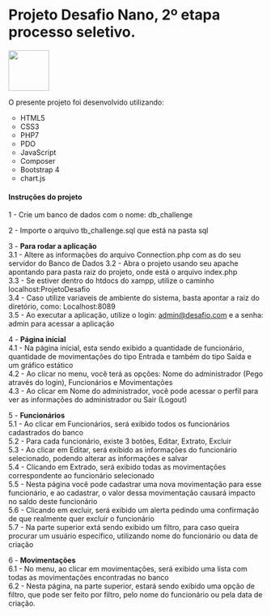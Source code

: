 # Projeto Desafio Nano, 2º etapa processo seletivo.

<img src="https://upload.wikimedia.org/wikipedia/commons/d/db/Challenge_Logo.png" width="80px"/>

O presente projeto foi desenvolvido utilizando: 

<ul type="circle">
  <li>HTML5</li> 
  <li>CSS3</li>
  <li>PHP7</li>
  <li>PDO</li>
  <li>JavaScript</li>
  <li>Composer</li>
  <li>Bootstrap 4</li>
  <li>chart.js</li>
</ul>


<h4>Instruções do projeto</h4

1 - Crie um banco de dados com o nome: db_challenge<br>

2 - Importe o arquivo tb_challenge.sql que está na pasta sql<br>

3 - <b>Para rodar a aplicação</b><br>
3.1 - Altere as informações do arquivo Connection.php com as do seu servidor do Banco de Dados
3.2 - Abra o projeto usando seu apache apontando para pasta raiz do projeto, onde está o arquivo index.php<br>
3.3 - Se estiver dentro do htdocs do xampp, utilize o caminho localhost:ProjetoDesafio<br>
3.4 - Caso utilize variaveis de ambiente do sistema, basta apontar a raiz do diretório, como: Localhost:8089<br>
3.5 - Ao executar a aplicação, utilize o login: admin@desafio.com e a senha: admin para acessar a aplicação<br>

4 - <b>Página inícial</b><br>
4.1 - Na página inícial, esta sendo exibido a quantidade de funcionário, quantidade de movimentações do tipo Entrada e também do tipo Saída e um gráfico estático<br>
4.2 - Ao clicar no menu, você terá as opções: Nome do administrador (Pego através do login), Funcionários e Movimentações<br>
4.3 - Ao clicar em Nome do administrador, você pode acessar o perfil para ver as informações do administrador ou Sair (Logout)<br>

5 - <b>Funcionários</b><br>
5.1 - Ao clicar em Funcionários, será exibido todos os funcionários cadastrados do banco<br>
5.2 - Para cada funcionário, existe 3 botões, Editar, Extrato, Excluir<br>
5.3 - Ao clicar em Editar, será exibido as informações do funcionário selecionado, podendo alterar as informações e salvar<br>
5.4 - Clicando em Extrado, será exibido todas as movimentações correspondente ao funcionário selecionado<br>
5.5 - Nesta página você pode cadastrar uma nova movimentação para esse funcionário, e ao cadastrar, o valor dessa movimentação causará impacto no saldo deste funcionário<br>
5.6 - Clicando em excluir, será exibido um alerta pedindo uma confirmação de que realmente quer excluir o funcionário<br>
5.7 - Na parte superior extá sendo exibido um filtro, para caso queira procurar um usuário específico, utilizando nome do funcionário ou data de criação<br>

6 - <b>Movimentações</b><br>
6.1 - No menu, ao clicar em movimentações, será exibido uma lista com todas as movimentações encontradas no banco<br>
6.2 - Nesta página, na parte superior, estará sendo exibido uma opção de filtro, que pode ser feito por filtro, pelo nome do funcionário ou pela data de criação.
